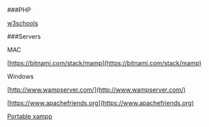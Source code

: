 ###PHP

[w3schools](http://www.w3schools.com/php/)


###Servers

MAC 

[https://bitnami.com/stack/mamp](https://bitnami.com/stack/mamp)

Windows 

[http://www.wampserver.com/](http://www.wampserver.com/)

[https://www.apachefriends.org](https://www.apachefriends.org)

[Portable xampp](http://portableapps.com/apps/development/xampp)

